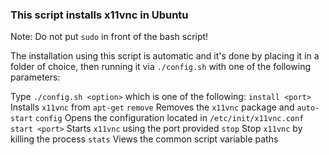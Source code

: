 ### This script installs x11vnc in Ubuntu

Note: Do not put `sudo` in front of the bash script!

The installation using this script is automatic and it's
done by placing it in a folder of choice, then running it
via `./config.sh` with one of the following parameters:

Type `./config.sh <option>` which is one of the following:
  `install <port>`  Installs `x11vnc` from `apt-get`
  `remove`         Removes the `x11vnc` package and `auto-start`
  `config`         Opens the configuration located in `/etc/init/x11vnc.conf`
  `start <port>`   Starts `x11vnc` using the port provided
  `stop`           Stop `x11vnc` by killing the process
  `stats`          Views the common script variable paths

